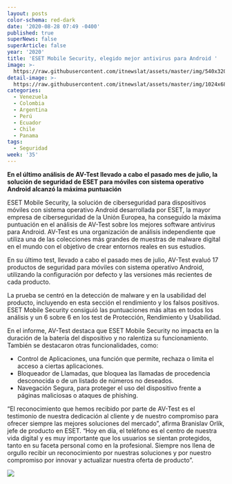 ```yaml
---
layout: posts
color-schema: red-dark
date: '2020-08-28 07:49 -0400'
published: true
superNews: false
superArticle: false
year: '2020'
title: 'ESET Mobile Security, elegido mejor antivirus para Android '
image: >-
  https://raw.githubusercontent.com/itnewslat/assets/master/img/540x320/Android-p.jpg
detail-image: >-
  https://raw.githubusercontent.com/itnewslat/assets/master/img/1024x680/Android-g.jpg
categories:
  - Venezuela
  - Colombia
  - Argentina
  - Perú
  - Ecuador
  - Chile
  - Panama
tags:
  - Seguridad
week: '35'
---
```

**En el último análisis de AV-Test llevado a cabo el pasado mes de julio, la solución de seguridad de ESET para móviles con sistema operativo Android alcanzó la máxima puntuación**

ESET Mobile Security, la solución de ciberseguridad para dispositivos móviles con sistema operativo Android desarrollada por ESET, la mayor empresa de ciberseguridad de la Unión Europea, ha conseguido la máxima puntuación en el análisis de AV-Test sobre los mejores software antivirus para Android. AV-Test es una organización de análisis independiente que utiliza una de las colecciones más grandes de muestras de malware digital en el mundo con el objetivo de crear entornos reales en sus estudios. 

En su último test, llevado a cabo el pasado mes de julio, AV-Test evaluó 17 productos de seguridad para móviles con sistema operativo Android, utilizando la configuración por defecto y las versiones más recientes de cada producto. 

La prueba se centró en la detección de malware y en la usabilidad del producto, incluyendo en esta sección el rendimiento y los falsos positivos. ESET Mobile Security consiguió las puntuaciones más altas en todos los análisis y un 6 sobre 6 en los test de Protección, Rendimiento y Usabilidad. 

En el informe, AV-Test destaca que ESET Mobile Security no impacta en la duración de la batería del dispositivo y no ralentiza su funcionamiento. También se destacaron otras funcionalidades, como:

- Control de Aplicaciones, una función que permite, rechaza o limita el acceso a ciertas aplicaciones.
- Bloqueador de Llamadas, que bloquea las llamadas de procedencia desconocida o de un listado de números no deseados.
- Navegación Segura, para proteger el uso del dispositivo frente a páginas maliciosas o ataques de phishing. 

“El reconocimiento que hemos recibido por parte de AV-Test es el testimonio de nuestra dedicación al cliente y de nuestro compromiso para ofrecer siempre las mejores soluciones del mercado”, afirma Branislav Orlík, jefe de producto en ESET. “Hoy en día, el teléfono es el centro de nuestra vida digital y es muy importante que los usuarios se sientan protegidos, tanto en su faceta personal como en la profesional. Siempre nos llena de orgullo recibir un reconocimiento por nuestras soluciones y por nuestro compromiso por innovar y actualizar nuestra oferta de producto”.

<img src="https://tracker.metricool.com/c3po.jpg?hash=56f88a41e39ab42c063cc51676587a04"/>